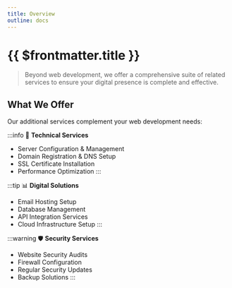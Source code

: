 ```yaml
---
title: Overview
outline: docs
---
```


 # {{ $frontmatter.title }}

> Beyond web development, we offer a comprehensive suite of related services to ensure your digital presence is complete and effective.

## What We Offer

Our additional services complement your web development needs:

:::info 🔧 **Technical Services**
- Server Configuration & Management
- Domain Registration & DNS Setup
- SSL Certificate Installation
- Performance Optimization
:::

:::tip 📊 **Digital Solutions**
- Email Hosting Setup
- Database Management
- API Integration Services
- Cloud Infrastructure Setup
:::

:::warning 🛡️ **Security Services**
- Website Security Audits
- Firewall Configuration
- Regular Security Updates
- Backup Solutions
:::
